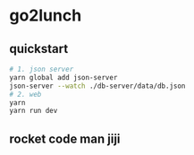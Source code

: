 # go2lunch

## quickstart
```bash
# 1. json server
yarn global add json-server
json-server --watch ./db-server/data/db.json
# 2. web
yarn
yarn run dev
```
## rocket code man jiji